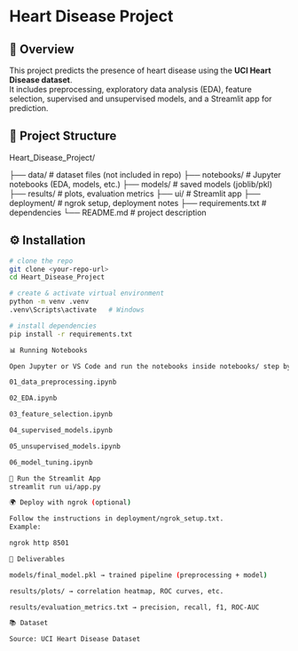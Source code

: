 # Heart Disease Project

## 📌 Overview
This project predicts the presence of heart disease using the **UCI Heart Disease dataset**.  
It includes preprocessing, exploratory data analysis (EDA), feature selection, supervised and unsupervised models, and a Streamlit app for prediction.

## 📂 Project Structure
Heart_Disease_Project/

├── data/ # dataset files (not included in repo)
├── notebooks/ # Jupyter notebooks (EDA, models, etc.)
├── models/ # saved models (joblib/pkl)
├── results/ # plots, evaluation metrics
├── ui/ # Streamlit app
├── deployment/ # ngrok setup, deployment notes
├── requirements.txt # dependencies
└── README.md # project description


## ⚙️ Installation
```bash
# clone the repo
git clone <your-repo-url>
cd Heart_Disease_Project

# create & activate virtual environment
python -m venv .venv
.venv\Scripts\activate   # Windows

# install dependencies
pip install -r requirements.txt

📊 Running Notebooks

Open Jupyter or VS Code and run the notebooks inside notebooks/ step by step:

01_data_preprocessing.ipynb

02_EDA.ipynb

03_feature_selection.ipynb

04_supervised_models.ipynb

05_unsupervised_models.ipynb

06_model_tuning.ipynb

🚀 Run the Streamlit App
streamlit run ui/app.py

🌍 Deploy with ngrok (optional)

Follow the instructions in deployment/ngrok_setup.txt.
Example:

ngrok http 8501

📑 Deliverables

models/final_model.pkl → trained pipeline (preprocessing + model)

results/plots/ → correlation heatmap, ROC curves, etc.

results/evaluation_metrics.txt → precision, recall, f1, ROC-AUC

📚 Dataset

Source: UCI Heart Disease Dataset
